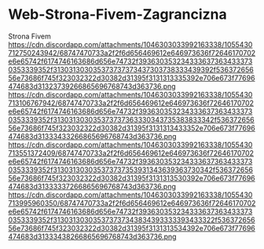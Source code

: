 # Web-Strona-Fivem-Zagrancizna
Strona Fivem
https://cdn.discordapp.com/attachments/1046303033992163338/1055430712750243942/68747470733a2f2f6d656469612e646973636f72646170702e6e65742f6174746163686d656e74732f3936303532343336373634333730353339352f313031303035373737373437303738333439392f53637265656e73686f745f323032322d30382d31395f3131313335392e706e673f77696474683d31323739266865696768743d363736.png
https://cdn.discordapp.com/attachments/1046303033992163338/1055430713106767942/68747470733a2f2f6d656469612e646973636f72646170702e6e65742f6174746163686d656e74732f3936303532343336373634333730353339352f313031303035373737363330343735383833342f53637265656e73686f745f323032322d30382d31395f3131313433352e706e673f77696474683d31333433266865696768743d363736.png
https://cdn.discordapp.com/attachments/1046303033992163338/1055430713551372409/68747470733a2f2f6d656469612e646973636f72646170702e6e65742f6174746163686d656e74732f3936303532343336373634333730353339352f313031303035373737353931343639363730342f53637265656e73686f745f323032322d30382d31395f3131313530392e706e673f77696474683d31333337266865696768743d363736.png
https://cdn.discordapp.com/attachments/1046303033992163338/1055430713995960350/68747470733a2f2f6d656469612e646973636f72646170702e6e65742f6174746163686d656e74732f3936303532343336373634333730353339352f313031303035373737343834393333393433322f53637265656e73686f745f323032322d30382d31395f3131313534392e706e673f77696474683d31333438266865696768743d363736.png
